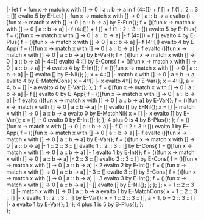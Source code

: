 |- let f = fun x -> match x with [] -> 0 | a :: b -> a in
    f (4::[]) + f [] + f (1 :: 2 :: 3 :: [])
   evalto 5 by E-Let{
    |- fun x -> match x with [] -> 0 | a :: b -> a evalto ()[fun x -> match x with [] -> 0 | a :: b -> a] by E-Fun{};
    f = ()[fun x -> match x with [] -> 0 | a :: b -> a] |- f (4::[]) + f [] + f (1 :: 2 :: 3 :: []) evalto 5 by E-Plus{
        f = ()[fun x -> match x with [] -> 0 | a :: b -> a] |- f (4::[]) + f [] evalto 4 by E-Plus{
            f = ()[fun x -> match x with [] -> 0 | a :: b -> a] |- f (4::[]) evalto 4 by E-App{
                f = ()[fun x -> match x with [] -> 0 | a :: b -> a] |- f evalto ()[fun x -> match x with [] -> 0 | a :: b -> a] by E-Var{};
                f = ()[fun x -> match x with [] -> 0 | a :: b -> a] |- 4::[] evalto 4::[] by E-Cons{
                    f = ()[fun x -> match x with [] -> 0 | a :: b -> a] |- 4 evalto 4 by E-Int{};
                    f = ()[fun x -> match x with [] -> 0 | a :: b -> a] |- [] evalto [] by E-Nil{};
                };
                x = 4::[] |- match x with [] -> 0 | a :: b -> a evalto 4 by E-MatchCons{
                    x = 4::[] |- x evalto 4::[] by E-Var{};
                    x = 4::[], a = 4, b = [] |- a evalto 4 by E-Var{};
                };
            };
            f = ()[fun x -> match x with [] -> 0 | a :: b -> a] |- f [] evalto 0 by E-App{
                f = ()[fun x -> match x with [] -> 0 | a :: b -> a] |- f evalto ()[fun x -> match x with [] -> 0 | a :: b -> a] by E-Var{};
                f = ()[fun x -> match x with [] -> 0 | a :: b -> a] |- [] evalto [] by E-Nil{};
                x = [] |- match x with [] -> 0 | a :: b -> a evalto 0 by E-MatchNil{
                    x = [] |- x evalto [] by E-Var{};
                    x = [] |- 0 evalto 0 by E-Int{};
                }; 
            };
            4 plus 0 is 4 by B-Plus{};
        };
        f = ()[fun x -> match x with [] -> 0 | a :: b -> a] |- f (1 :: 2 :: 3 :: []) evalto 1 by E-App{
            f = ()[fun x -> match x with [] -> 0 | a :: b -> a] |- f evalto ()[fun x -> match x with [] -> 0 | a :: b -> a] by E-Var{};
            f = ()[fun x -> match x with [] -> 0 | a :: b -> a] |- 1 :: 2 :: 3 :: [] evalto 1 :: 2 :: 3 :: [] by E-Cons{
                f = ()[fun x -> match x with [] -> 0 | a :: b -> a] |- 1 evalto 1 by E-Int{};
                f = ()[fun x -> match x with [] -> 0 | a :: b -> a] |- 2 :: 3 :: [] evalto 2 :: 3 :: [] by E-Cons{
                    f = ()[fun x -> match x with [] -> 0 | a :: b -> a] |- 2 evalto 2 by E-Int{};
                    f = ()[fun x -> match x with [] -> 0 | a :: b -> a] |- 3 :: [] evalto 3 :: [] by E-Cons{
                        f = ()[fun x -> match x with [] -> 0 | a :: b -> a] |- 3 evalto 3 by E-Int{};
                        f = ()[fun x -> match x with [] -> 0 | a :: b -> a] |- [] evalto [] by E-Nil{};
                    };
                };
            }; 
            x = 1 :: 2 :: 3 :: [] |- match x with [] -> 0 | a :: b -> a evalto 1 by E-MatchCons{
                x = 1 :: 2 :: 3 :: [] |- x evalto 1 :: 2 :: 3 :: [] by E-Var{};
                x = 1 :: 2 :: 3 :: [], a = 1, b = 2 :: 3 :: [] |- a evalto 1 by E-Var{};
            }; 
        };
        4 plus 1 is 5 by B-Plus{};
    };   
   };